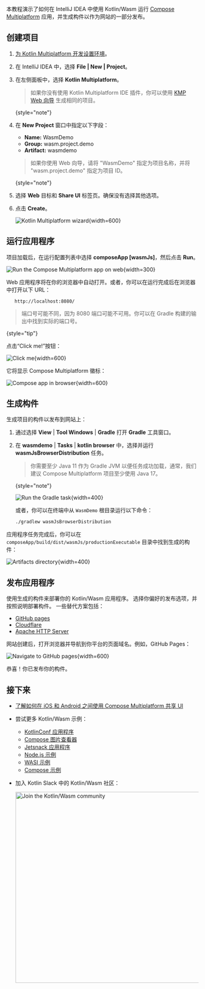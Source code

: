 [//]: # (title: 开始使用 Kotlin/Wasm 和 Compose Multiplatform)

<primary-label ref="beta"/> 

本教程演示了如何在 IntelliJ IDEA 中使用 Kotlin/Wasm 运行 [Compose Multiplatform](https://www.jetbrains.com/lp/compose-multiplatform/) 应用，并生成构件以作为网站的一部分发布。

## 创建项目

1. [为 Kotlin Multiplatform 开发设置环境](https://www.jetbrains.com/help/kotlin-multiplatform-dev/quickstart.html#set-up-the-environment)。
2. 在 IntelliJ IDEA 中，选择 **File | New | Project**。
3. 在左侧面板中，选择 **Kotlin Multiplatform**。

   > 如果你没有使用 Kotlin Multiplatform IDE 插件，你可以使用 [KMP Web 向导](https://kmp.jetbrains.com/?web=true&webui=compose&includeTests=true) 生成相同的项目。
   >
   {style="note"}

4. 在 **New Project** 窗口中指定以下字段：

   * **Name:** WasmDemo
   * **Group:** wasm.project.demo
   * **Artifact:** wasmdemo

   > 如果你使用 Web 向导，请将 "WasmDemo" 指定为项目名称，并将 "wasm.project.demo" 指定为项目 ID。
   >
   {style="note"}

5. 选择 **Web** 目标和 **Share UI** 标签页。确保没有选择其他选项。
6. 点击 **Create**。

   ![Kotlin Multiplatform wizard](wasm-kmp-wizard.png){width=600}

## 运行应用程序

项目加载后，在运行配置列表中选择 **composeApp [wasmJs]**，然后点击 **Run**。

![Run the Compose Multiplatform app on web](compose-run-web-black.png){width=300}

Web 应用程序将在你的浏览器中自动打开。或者，你可以在运行完成后在浏览器中打开以下 URL：

```shell
   http://localhost:8080/
```
> 端口号可能不同，因为 8080 端口可能不可用。你可以在 Gradle 构建的输出中找到实际的端口号。
>
{style="tip"}

点击“Click me!”按钮：

![Click me](wasm-composeapp-browser-clickme.png){width=600}

它将显示 Compose Multiplatform 徽标：

![Compose app in browser](wasm-composeapp-browser.png){width=600}

## 生成构件

生成项目的构件以发布到网站上：

1. 通过选择 **View** | **Tool Windows** | **Gradle** 打开 **Gradle** 工具窗口。
2. 在 **wasmdemo** | **Tasks** | **kotlin browser** 中，选择并运行 **wasmJsBrowserDistribution** 任务。

   > 你需要至少 Java 11 作为 Gradle JVM 以便任务成功加载，通常，我们建议 Compose Multiplatform 项目至少使用 Java 17。
   >
   {style="note"}

   ![Run the Gradle task](wasm-gradle-task-window-compose.png){width=400}

   或者，你可以在终端中从 `WasmDemo` 根目录运行以下命令：

    ```bash
    ./gradlew wasmJsBrowserDistribution
    ```

应用程序任务完成后，你可以在 `composeApp/build/dist/wasmJs/productionExecutable` 目录中找到生成的构件：

![Artifacts directory](wasm-composeapp-directory.png){width=400}

## 发布应用程序

使用生成的构件来部署你的 Kotlin/Wasm 应用程序。
选择你偏好的发布选项，并按照说明部署构件。
一些替代方案包括：

* [GitHub pages](https://docs.github.com/en/pages/getting-started-with-github-pages/creating-a-github-pages-site#creating-your-site)
* [Cloudflare](https://developers.cloudflare.com/workers/)
* [Apache HTTP Server](https://httpd.apache.org/docs/2.4/getting-started.html)

网站创建后，打开浏览器并导航到你平台的页面域名。例如，GitHub Pages：

   ![Navigate to GitHub pages](wasm-composeapp-github-clickme.png){width=600}

   恭喜！你已发布你的构件。

## 接下来

* [了解如何在 iOS 和 Android 之间使用 Compose Multiplatform 共享 UI](https://www.jetbrains.com/help/kotlin-multiplatform-dev/compose-multiplatform-create-first-app.html)
* 尝试更多 Kotlin/Wasm 示例：

  * [KotlinConf 应用程序](https://github.com/JetBrains/kotlinconf-app)
  * [Compose 图片查看器](https://github.com/JetBrains/compose-multiplatform/tree/master/examples/imageviewer)
  * [Jetsnack 应用程序](https://github.com/JetBrains/compose-multiplatform/tree/master/examples/jetsnack)
  * [Node.js 示例](https://github.com/Kotlin/kotlin-wasm-nodejs-template)
  * [WASI 示例](https://github.com/Kotlin/kotlin-wasm-wasi-template)
  * [Compose 示例](https://github.com/Kotlin/kotlin-wasm-compose-template)

* 加入 Kotlin Slack 中的 Kotlin/Wasm 社区：

  <a href="https://slack-chats.kotlinlang.org/c/webassembly"><img src="join-slack-channel.svg" width="500" alt="Join the Kotlin/Wasm community" style="block"/></a>